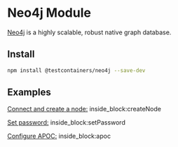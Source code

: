 # Neo4j Module

[Neo4j](https://neo4j.com/) is a highly scalable, robust native graph database.

## Install

```bash
npm install @testcontainers/neo4j --save-dev
```

## Examples

<!--codeinclude-->
[Connect and create a node:](../../src/modules/neo4j/src/neo4j-container.test.ts) inside_block:createNode
<!--/codeinclude-->

<!--codeinclude-->
[Set password:](../../src/modules/neo4j/src/neo4j-container.test.ts) inside_block:setPassword
<!--/codeinclude-->

<!--codeinclude-->
[Configure APOC:](../../src/modules/neo4j/src/neo4j-container.test.ts) inside_block:apoc
<!--/codeinclude-->
